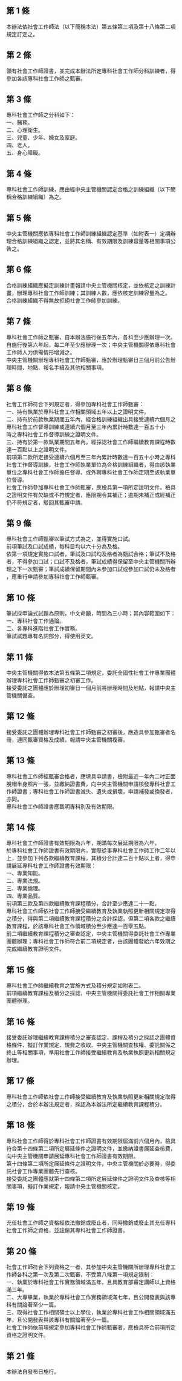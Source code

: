 第 1 條
-------
本辦法依社會工作師法（以下簡稱本法）第五條第三項及第十八條第二項  
規定訂定之。

第 2 條
-------
領有社會工作師證書，並完成本辦法所定專科社會工作師分科訓練者，得  
參加各該專科社會工作師之甄審。

第 3 條
-------
專科社會工作師之分科如下：  
一、醫務。  
二、心理衛生。  
三、兒童、少年、婦女及家庭。  
四、老人。  
五、身心障礙。

第 4 條
-------
專科社會工作師訓練，應由經中央主管機關認定合格之訓練組織（以下簡  
稱合格訓練組織）為之。

第 5 條
-------
中央主管機關應依專科社會工作師訓練組織認定基準（如附表一）定期辦  
理合格訓練組織之認定，並將其名稱、有效期限及訓練容量等相關事項公  
告之。

第 6 條
-------
合格訓練組織應擬定訓練計畫報請中央主管機關核定，並依核定之訓練計  
畫，辦理專科社會工作師訓練；其訓練人數，應依核定訓練容量為之。  
合格訓練組織不得無故拒絕社會工作師參加訓練。

第 7 條
-------
專科社會工作師之甄審，自本辦法施行後五年內，各科至少應辦理一次。  
自施行後第六年起，每二年至少應辦理一次；中央主管機關得依專科社會  
工作師人力供需情形增減之。  
中央主管機關辦理專科社會工作師甄審，應於辦理甄審日三個月前公告辦  
理時間、地點、報名手續及其他相關事項。

第 8 條
-------
社會工作師符合下列規定者，得參加專科社會工作師甄審：  
一、持有執業於專科社會工作相關領域五年以上之證明文件。  
二、持有於前款執業期間五年內，經合格訓練組織出具接受連續六個月之  
    專科社會工作督導訓練或連續六個月至三年內累計時數達一百五十小  
    時之專科社會工作督導訓練之證明文件。  
三、持有於第一款執業期間五年內，經採認社會工作師繼續教育課程時數  
    達一百點以上之證明文件。  
前項第二款所定接受連續六個月至三年內累計時數達一百五十小時之專科  
社會工作督導訓練，社會工作師執業單位為合格訓練組織者，得由該執業  
單位之專科社會工作師擔任督導，或外聘專科社會工作師定期至該執業單  
位督導。  
社會工作師參加專科社會工作師甄審，應檢具第一項所定證明文件。檢具  
之證明文件有欠缺或不符規定者，應限期令其補正；逾期未補正或經補正  
仍不符規定者，駁回其甄審申請。

第 9 條
-------
專科社會工作師甄審以筆試方式為之，並得實施口試。  
前項筆試及口試成績，每科目均以六十分為及格。  
依第一項規定實施口試者，筆試及口試均及格者為甄試合格；筆試不及格  
者，不得參加口試；口試不及格者，筆試成績得保留至中央主管機關所辦  
理之下一次甄審；筆試成績保留期間內未參加口試或參加口試仍未及格者  
，應重行申請參加專科社會工作師甄審。

第 10 條
--------
筆試採申論式試題為原則，中文命題，時間為三小時；其內容範圍如下：  
一、專科社會工作通論。  
二、各專科進階社會工作實務。  
筆試試題專有名詞部分，得使用英文。

第 11 條
--------
中央主管機關得依本法第五條第二項規定，委託全國性社會工作專業團體  
辦理專科社會工作師甄審之初審工作。  
接受委託之團體應於辦理初審日一個月前將辦理時間及地點，報請中央主  
管機關備查。

第 12 條
--------
接受委託之團體辦理專科社會工作師甄審之初審後，應造具參加甄審者名  
冊，連同甄審資格及成績，報請中央主管機關複審。

第 13 條
--------
專科社會工作師經甄審合格者，應填具申請書，檢附最近一年內二吋正面  
脫帽半身照片一張，並繳納證書費，向中央主管機關申請核發專科社會工  
作師證書；專科社會工作師證書滅失、遺失或損壞，申請補發或換發者，  
亦同。  
專科社會工作師證書應載明專科別及有效期限。

第 14 條
--------
專科社會工作師證書有效期限為六年，期滿每次展延期限為六年。  
於專科社會工作師證書有效期限內，實際從事專科社會工作師工作二年以  
上，並參加下列各款繼續教育課程，其積分合計達二百十點以上者，得申  
請展延專科社會工作師證書有效期限：  
一、專業知能。  
二、專業法規。  
三、專業倫理。  
四、專業品質。  
前項第三款及第四款繼續教育課程積分，合計至少應達二十一點。  
專科社會工作師依社會工作師接受繼續教育及執業執照更新相關規定取得  
之積分，得與第二項繼續教育課程積分之合計採認，但第二項各款之繼續  
教育課程，於該專科社會工作領域積分至少應達一百零五點。  
前二項繼續教育課程積分之審查認定，中央主管機關得委託社會工作專業  
團體辦理；專科社會工作師符合前二項規定者，由該團體發給六年效期之  
完成繼續教育證明文件。

第 15 條
--------
專科社會工作師繼續教育之實施方式及積分規定如附表二。  
前項繼續教育課程及積分之採認，中央主管機關得委託社會工作相關專業  
團體辦理。

第 16 條
--------
接受委託辦理繼續教育課程積分之審查認定、課程及積分之採認之團體資  
格條件、擬訂作業規定、規費之收取、中央主管機關查核權、委託關係之  
終止等相關事項，準用社會工作師接受繼續教育及執業執照更新相關規定  
辦理。

第 17 條
--------
專科社會工作師依社會工作師接受繼續教育及執業執照更新相關規定取得  
之積分，合於本辦法規定者，採認為本辦法所定繼續教育課程積分。

第 18 條
--------
專科社會工作師得於專科社會工作師證書有效期限屆滿前六個月內，檢具  
符合第十四條第二項所定展延條件之證明文件，並繳納證書展延查核費，  
向中央主管機關申請展延專科社會工作師證書有效期限。  
第十四條第二項所定展延條件之證明文件，中央主管機關於必要時，得委  
託社會工作專業團體先行查核。  
接受委託之團體應就第十四條第二項所定展延條件之證明文件及查核等相  
關事項，擬訂作業規定，報請中央主管機關核定。

第 19 條
--------
充任社會工作師之資格經依法撤銷或廢止者，同時撤銷或廢止其充任專科  
社會工作師之資格，並註銷其專科社會工作師證書。

第 20 條
--------
社會工作師符合下列資格之一者，其參加中央主管機關所辦理專科社會工  
作師各科之第一次及第二次甄審，不受第八條第一項規定限制：  
一、執業於專科社會工作實務領域滿五年，且具教育部審定講師以上資格  
    滿三年。  
二、大專畢業，執業於專科社會工作實務領域滿七年，且公開發表與該專  
    科有關論著至少一篇。  
三、取得社會工作相關碩士以上學位，執業於專科社會工作相關領域滿五  
    年，且公開發表與該專科有關論著至少一篇。  
社會工作師依前項規定參加專科社會工作師甄審者，應檢具符合前項所定  
資格之證明文件。

第 21 條
--------
本辦法自發布日施行。

